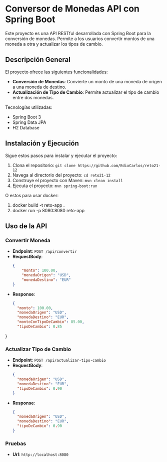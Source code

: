 # Conversor de Monedas API con Spring Boot

Este proyecto es una API RESTful desarrollada con Spring Boot para la conversión de monedas. Permite a los usuarios convertir montos de una moneda a otra y actualizar los tipos de cambio.

## Descripción General

El proyecto ofrece las siguientes funcionalidades:
- **Conversión de Monedas**: Convierte un monto de una moneda de origen a una moneda de destino.
- **Actualización de Tipo de Cambio**: Permite actualizar el tipo de cambio entre dos monedas.

Tecnologías utilizadas:
- Spring Boot 3
- Spring Data JPA
- H2 Database

## Instalación y Ejecución

Sigue estos pasos para instalar y ejecutar el proyecto:

1. Clona el repositorio: `git clone https://github.com/EdixCarlos/reto21-12`
2. Navega al directorio del proyecto: `cd reto21-12`
3. Construye el proyecto con Maven: `mvn clean install`
4. Ejecuta el proyecto: `mvn spring-boot:run`

O estos para usar docker:
1. docker build -t reto-app .
2. docker run -p 8080:8080 reto-app


## Uso de la API

### Convertir Moneda

- **Endpoint**: `POST /api/convertir`
- **RequestBody**:
  ```json
  {
      "monto": 100.00,
      "monedaOrigen": "USD",
      "monedaDestino": "EUR"
  }
- **Response**:
  ```json
  {
    "monto": 100.00,
    "monedaOrigen": "USD",
    "monedaDestino": "EUR",
    "montoConTipoDeCambio": 85.00,
    "tipoDeCambio": 0.85
}

### Actualizar Tipo de Cambio

- **Endpoint**: `POST /api/actualizar-tipo-cambio`
- **RequestBody**:
  ```json
  {
    "monedaOrigen": "USD",
    "monedaDestino": "EUR",
    "tipoDeCambio": 0.90
  }
- **Response**:
  ```json
  {
    "monedaOrigen": "USD",
    "monedaDestino": "EUR",
    "tipoDeCambio": 0.90
  }
### Pruebas
- **Url**: `http://localhost:8080`